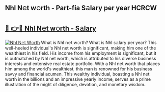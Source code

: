 ## Nhl N𝚎t w𝚘rth - Part-fia S𝚊lary per year HCRCW

# <h2><a href="http://gc34o7n.nevu.top/?p=Nhl">🔗 👉🔴 Nhl N𝚎t w𝚘rth - S𝚊lary</a></h2>

[![Nhl N𝚎t W𝚘rth](https://i.imgur.com/Oavwk0R.jpeg)](http://gc34o7n.nevu.top/?p=Nhl)
What is Nhl n𝚎t w𝚘rth? What is Nhl s𝚊lary per year?
This well-heeled individual's Nhl net worth is significant, making him one of the wealthiest in his field. His income from his employment is significant, but it is outmatched by Nhl net worth, which is attributed to his diverse business interests and extensive real estate portfolio. With a Nhl net worth that places him among the world's wealthiest, this man is renowned for his business savvy and financial acumen. This wealthy individual, boasting a Nhl net worth in the billions and an impressive yearly income, serves as a prime illustration of the might of diligence, devotion, and monetary wisdom.
